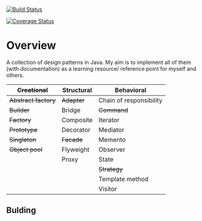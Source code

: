 [![Build Status](https://travis-ci.org/dueyfinster/DesignPatterns.png)](https://travis-ci.org/dueyfinster/DesignPatterns)

[![Coverage Status](https://coveralls.io/repos/dueyfinster/DesignPatterns/badge.png)](https://coveralls.io/r/dueyfinster/DesignPatterns)

# Overview 
A collection of design patterns in Java. 
My aim is to implement all of them (with documentation) as a learning resource/ reference point for myself and others.

| ~~Creational~~  | Structural | Behavioral |
| ------------- | ------------- | ------------- |
| ~~Abstract factory~~  | ~~Adapter~~  |  Chain of responsibility  |
| ~~Builder~~  | Bridge  | ~~Command~~  |
| ~~Factory~~  | Composite   | Iterator  |
| ~~Prototype~~  | Decorator  | Mediator  |
| ~~Singleton~~  | ~~Facade~~  | Memento  |
| ~~Object pool~~  | Flyweight | Observer  |
| | Proxy  | State  |
| | | ~~Strategy~~  |
| | | Template method  |
| | | Visitor  |

## Bulding
